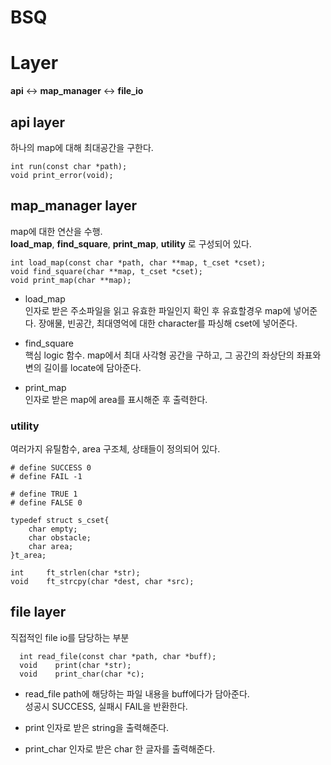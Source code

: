 # BSQ  

# Layer  
**api** <-> **map_manager** <-> **file_io**  

## api layer  
하나의 map에 대해 최대공간을 구한다.  

``` 
int run(const char *path);
void print_error(void);
```  

## map_manager layer  
map에 대한 연산을 수행.  
**load_map**, **find_square**, **print_map**, **utility** 로 구성되어 있다. 
```
int load_map(const char *path, char **map, t_cset *cset);
void find_square(char **map, t_cset *cset);
void print_map(char **map);
```  
  
  
  * load_map  
   인자로 받은 주소파일을 읽고 유효한 파일인지 확인 후 유효할경우 map에 넣어준다. 장애물, 빈공간, 최대영억에 대한 character를 파싱해 cset에 넣어준다.  
     
 * find_square  
   핵심 logic 함수. map에서 최대 사각형 공간을 구하고, 그 공간의 좌상단의 좌표와 변의 길이를 locate에 담아준다.  

* print_map  
	인자로 받은 map에 area를 표시해준 후 출력한다.  
   

### utility   
여러가지 유틸함수, area 구조체, 상태들이 정의되어 있다.
``` 
# define SUCCESS 0  
# define FAIL -1  

# define TRUE 1  
# define FALSE 0  

typedef struct s_cset{
	char empty;
	char obstacle;
	char area;
}t_area;

int		ft_strlen(char *str);
void	ft_strcpy(char *dest, char *src);
```
  
 ## file layer  
  직접적인 file io를 담당하는 부분  

  ```
	int	read_file(const char *path, char *buff);
	void	print(char *str);
	void	print_char(char *c);
  ```

 * read_file 
   path에 해당하는 파일 내용을 buff에다가 담아준다.  
   성공시 SUCCESS, 실패시 FAIL을 반환한다. 
     
 * print
   인자로 받은 string을 출력해준다. 

 * print_char
   인자로 받은 char 한 글자를 출력해준다. 
